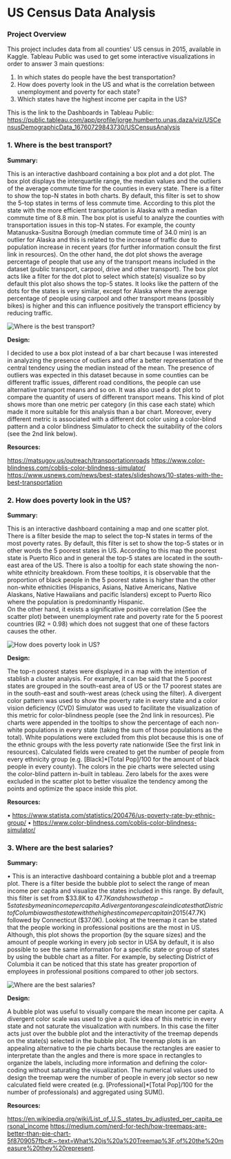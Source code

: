 # US Census Data Analysis

### Project Overview 
This project includes data from all counties' US census in 2015, available in Kaggle. Tableau Public was used to get some interactive visualizations in order to answer 3 main questions:
1. In which states do people have the best transportation?
2. How does poverty look in the US and what is the correlation between unemployment and poverty for each state? 
3. Which states have the highest income per capita in the US?

This is the link to the Dashboards in Tableau Public: https://public.tableau.com/app/profile/jorge.humberto.unas.daza/viz/USCensusDemographicData_16760729843730/USCensusAnalysis 

### 1. Where is the best transport?
**Summary:**

This is an interactive dashboard containing a box plot and a dot plot. The box plot displays the interquartile range, the median values and the outliers of the average commute time for the counties in every state. There is a filter to show the top-N states in both charts. By default, this filter is set to show the 5-top states in terms of less commute time. According to this plot the state with the more efficient transportation is Alaska with a median commute time of 8.8 min. The box plot is useful to analyze the counties with transportation issues in this top-N states. For example, the county Matanuska-Susitna Borough (median commute time of 34.0 min) is an outlier for Alaska and this is related to the increase of traffic due to population increase in recent years (for further information consult the first link in resources).
 On the other hand, the dot plot shows the average percentage of people that use any of the transport means included in the dataset (public transport, carpool, drive and other transport). The box plot acts like a filter for the dot plot to select which state(s) visualize so by default this plot also shows the top-5 states. It looks like the pattern of the dots for the states is very similar, except for Alaska where the average percentage of people using carpool and other transport means (possibly bikes) is higher and this can influence positively the transport efficiency by reducing traffic. 
 
 <img src="https://github.com/jorgeUnas/US_Census_Data_Analysis/blob/main/Where%20is%20the%20best%20transport.pdf" alt="Where is the best transport?"> 
 
 **Design:**

I decided to use a box plot instead of a bar chart because I was interested in analyzing the presence of outliers and offer a better representation of the central tendency using the median instead of the mean. The presence of outliers was expected in this dataset because in some counties can be different traffic issues, different road conditions, the people can use alternative transport means and so on. It was also used a dot plot to compare the quantity of users of different transport means. This kind of plot shows more than one metric per category (in this case each state) which made it more suitable for this analysis than a bar chart. Moreover, every different metric is associated with a different dot color using a color-blind pattern and a color blindness Simulator to check the suitability of the colors (see the 2nd link below).  

**Resources:**

https://matsugov.us/outreach/transportationroads
https://www.color-blindness.com/coblis-color-blindness-simulator/
https://www.usnews.com/news/best-states/slideshows/10-states-with-the-best-transportation 


### 2. How does poverty look in the US?
**Summary:**

This is an interactive dashboard containing a map and one scatter plot. There is a filter beside the map to select the top-N states in terms of the most poverty rates. By default, this filter is set to show the top-5 states or in other words the 5 poorest states in US. According to this map the poorest state is Puerto Rico and in general the top-5 states are located in the south-east area of the US. There is also a tooltip for each state showing the non-white ethnicity breakdown. From these tooltips, it is observable that the proportion of black people in the 5 poorest states is higher than the other non-white ethnicities (Hispanics, Asians, Native Americans, Native Alaskans, Native Hawaiians and pacific Islanders) except to Puerto Rico where the population is predominantly Hispanic.  
On the other hand, it exists a significative positive correlation (See the scatter plot) between unemployment rate and poverty rate for the 5 poorest countries (R2 = 0.98) which does not suggest that one of these factors causes the other.

<img src="https://github.com/jorgeUnas/US_Census_Data_Analysis/blob/main/Where%20is%20the%20best%20transport.png" alt="How does poverty look in US?"> 

**Design:**

The top-n poorest states were displayed in a map with the intention of stablish a cluster analysis. For example, it can be said that the 5 poorest states are grouped in the south-east area of US or the 17 poorest states are in the south-east and south-west areas (check using the filter). A divergent color pattern was used to show the poverty rate in every state and a color vision deficiency (CVD) Simulator was used to facilitate the visualization of this metric for color-blindness people (see the 2nd link in resources).
Pie charts were appended in the tooltips to show the percentage of each non-white populations in every state (taking the sum of those populations as the total). White populations were excluded from this plot because this is one of the ethnic groups with the less poverty rate nationwide (See the first link in resources). Calculated fields were created to get the number of people from every ethnicity group (e.g. [Black]*[Total Pop]/100 for the amount of black people in every county). The colors in the pie charts were selected using the color-blind pattern in-built in tableau.
Zero labels for the axes were excluded in the scatter plot to better visualize the tendency among the points and optimize the space inside this plot. 

**Resources:**

•	https://www.statista.com/statistics/200476/us-poverty-rate-by-ethnic-group/
•	https://www.color-blindness.com/coblis-color-blindness-simulator/ 

### 3. Where are the best salaries?
**Summary:**

•	This is an interactive dashboard containing a bubble plot and a treemap plot. There is a filter beside the bubble plot to select the range of mean income per capita and visualize the states included in this range. By default, this filter is set from $33.8K to $47.7K and shows the top-5 states by mean income per capita. A divergent orange scale indicates that District of Columbia was the state with the highest income per capita in 2015 ($47.7K) followed by Connecticut ($37.0K). 
Looking at the treemap it can be stated that the people working in professional positions are the most in US. Although, this plot shows the proportion (by the square sizes) and the amount of people working in every job sector in USA by default, it is also possible to see the same information for a specific state or group of states by using the bubble chart as a filter. For example, by selecting District of Columbia it can be noticed that this state has greater proportion of employees in professional positions compared to other job sectors.


<img src="https://github.com/jorgeUnas/US_Census_Data_Analysis/blob/main/Tops%20states%20by%20income%20per%20capita.pdf" alt="Where are the best salaries?"> 

**Design:**

A bubble plot was useful to visually compare the mean income per capita. A divergent color scale was used to give a quick idea of this metric in every state and not saturate the visualization with numbers. In this case the filter acts just over the bubble plot and the interactivity of the treemap depends on the state(s) selected in the bubble plot. 
The treemap plots is an appealing alternative to the pie charts because the rectangles are easier to interpretate than the angles and there is more space in rectangles to organize the labels, including more information and defining the color-coding without saturating the visualization. The numerical values used to design the treemap were the number of people in every job sector so new calculated field were created (e.g. [Professional]*[Total Pop]/100 for the number of professionals) and aggregated using SUM(). 

**Resources:**

https://en.wikipedia.org/wiki/List_of_U.S._states_by_adjusted_per_capita_personal_income 
https://medium.com/nerd-for-tech/how-treemaps-are-better-than-pie-chart-5f8709057fbc#:~:text=What%20is%20a%20Treemap%3F,of%20the%20measure%20they%20represent. 

